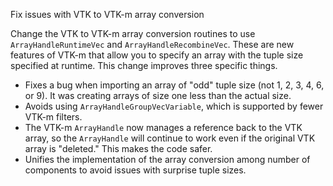 Fix issues with VTK to VTK-m array conversion

Change the VTK to VTK-m array conversion routines to use
`ArrayHandleRuntimeVec` and `ArrayHandleRecombineVec`. These are new
features of VTK-m that allow you to specify an array with the tuple size
specified at runtime. This change improves three specific things.

* Fixes a bug when importing an array of "odd" tuple size (not 1, 2,
  3, 4, 6, or 9). It was creating arrays of size one less than the
  actual size.
* Avoids using `ArrayHandleGroupVecVariable`, which is supported by
  fewer VTK-m filters.
* The VTK-m `ArrayHandle` now manages a reference back to the VTK
  array, so the `ArrayHandle` will continue to work even if the
  original VTK array is "deleted." This makes the code safer.
* Unifies the implementation of the array conversion among number of
  components to avoid issues with surprise tuple sizes.
